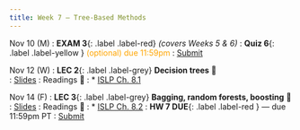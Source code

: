 ```yaml
---
title: Week 7 — Tree-Based Methods
---
```



Nov 10 (M)
: **EXAM 3**{: .label .label-red} *(covers Weeks 5 & 6)*
: **Quiz 6**{: .label .label-yellow } <font color="orange">(optional) due 11:59pm</font>
    : [Submit](.)

Nov 12 (W)
: **LEC 2**{: .label .label-grey} **Decision trees** 🎥  
    : [Slides](.)
: Readings 📖
: * [ISLP Ch. 8.1](https://www.statlearning.com/)

Nov 14 (F)
: **LEC 3**{: .label .label-grey} **Bagging, random forests, boosting** 🎥  
    : [Slides](.)
: Readings 📖
: * [ISLP Ch. 8.2](https://www.statlearning.com/)
: **HW 7 DUE**{: .label .label-red } — due 11:59pm PT
    : [Submit](.)
